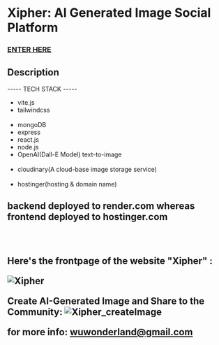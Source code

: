 # Xipher: AI Generated Image Social Platform 

### [ENTER HERE](https://xipher.space/)

## Description

----- TECH STACK -----

<ul>
  <li>vite.js</li>
  <li>tailwindcss</li><br>
  <li>mongoDB</li>
    <li>express</li>
  <li>react.js</li>
  <li>node.js</li>
    <li>OpenAI(Dall-E Model) text-to-image</li><br>
  <li>cloudinary(A cloud-base image storage service)</li><br>
  <li>hostinger(hosting & domain name)</li>
</ul> 

<h2>backend deployed to render.com whereas frontend deployed to hostinger.com<h2/>

<br>

Here's the frontpage of the website "Xipher" :

![Xipher](https://user-images.githubusercontent.com/106410053/225764252-1f5fba0c-aed5-467e-9a9b-ff3cd32a0fe0.png)


Create AI-Generated Image and Share to the Community:
![Xipher_createImage](https://user-images.githubusercontent.com/106410053/225764382-b202a0b1-09fe-4465-bb0a-2720c526758a.png)


for more info:
wuwonderland@gmail.com
